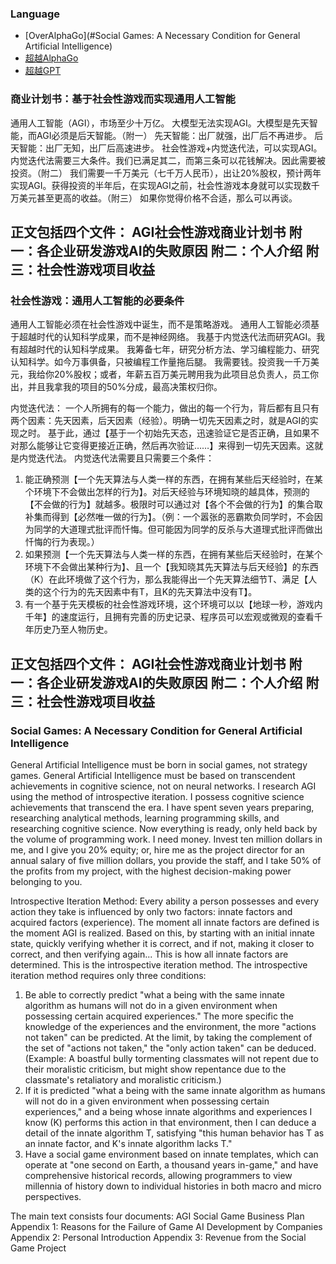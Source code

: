 ### Language
- [OverAlphaGo](#Social Games: A Necessary Condition for General Artificial Intelligence)
- [超越AlphaGo](#社会性游戏：通用人工智能的必要条件)
- [超越GPT](#商业计划书：基于社会性游戏而实现通用人工智能)

### 商业计划书：基于社会性游戏而实现通用人工智能

通用人工智能（AGI），市场至少十万亿。
大模型无法实现AGI。大模型是先天智能，而AGI必须是后天智能。（附一）
先天智能：出厂就强，出厂后不再进步。
后天智能：出厂无知，出厂后高速进步。
社会性游戏+内觉迭代法，可以实现AGI。
内觉迭代法需要三大条件。我们已满足其二，而第三条可以花钱解决。因此需要被投资。（附二）
我们需要一千万美元（七千万人民币），出让20%股权，预计两年实现AGI。获得投资的半年后，在实现AGI之前，社会性游戏本身就可以实现数千万美元甚至更高的收益。（附三）
如果你觉得价格不合适，那么可以再谈。

正文包括四个文件：
AGI社会性游戏商业计划书
附一：各企业研发游戏AI的失败原因
附二：个人介绍
附三：社会性游戏项目收益
---
### 社会性游戏：通用人工智能的必要条件

通用人工智能必须在社会性游戏中诞生，而不是策略游戏。
通用人工智能必须基于超越时代的认知科学成果，而不是神经网络。
我基于内觉迭代法而研究AGI。我有超越时代的认知科学成果。
我筹备七年，研究分析方法、学习编程能力、研究认知科学。如今万事俱备，只被编程工作量拖后腿。
我需要钱。投资我一千万美元，我给你20%股权；或者，年薪五百万美元聘用我为此项目总负责人，员工你出，并且我拿我的项目的50%分成，最高决策权归你。

内觉迭代法：
一个人所拥有的每一个能力，做出的每一个行为，背后都有且只有两个因素：先天因素，后天因素（经验）。明确一切先天因素之时，就是AGI的实现之时。
基于此，通过【基于一个初始先天态，迅速验证它是否正确，且如果不对那么能够让它变得更接近正确，然后再次验证……】来得到一切先天因素。这就是内觉迭代法。
内觉迭代法需要且只需要三个条件：
1. 能正确预测【一个先天算法与人类一样的东西，在拥有某些后天经验时，在某个环境下不会做出怎样的行为】。对后天经验与环境知晓的越具体，预测的【不会做的行为】就越多。极限时可以通过对【各个不会做的行为】的集合取补集而得到【必然唯一做的行为】。（例：一个嚣张的恶霸欺负同学时，不会因为同学的大道理式批评而忏悔。但可能因为同学的反杀与大道理式批评而做出忏悔的行为表现。）
2. 如果预测【一个先天算法与人类一样的东西，在拥有某些后天经验时，在某个环境下不会做出某种行为】、且一个【我知晓其先天算法与后天经验】的东西（K）在此环境做了这个行为，那么我能得出一个先天算法细节T、满足【人类的这个行为的先天因素中有T，且K的先天算法中没有T】。
3. 有一个基于先天模板的社会性游戏环境，这个环境可以以【地球一秒，游戏内千年】的速度运行，且拥有完善的历史记录、程序员可以宏观或微观的查看千年历史乃至人物历史。

正文包括四个文件：
AGI社会性游戏商业计划书
附一：各企业研发游戏AI的失败原因
附二：个人介绍
附三：社会性游戏项目收益
---
### Social Games: A Necessary Condition for General Artificial Intelligence
General Artificial Intelligence must be born in social games, not strategy games.
General Artificial Intelligence must be based on transcendent achievements in cognitive science, not on neural networks.
I research AGI using the method of introspective iteration. I possess cognitive science achievements that transcend the era.
I have spent seven years preparing, researching analytical methods, learning programming skills, and researching cognitive science. Now everything is ready, only held back by the volume of programming work.
I need money. Invest ten million dollars in me, and I give you 20% equity; or, hire me as the project director for an annual salary of five million dollars, you provide the staff, and I take 50% of the profits from my project, with the highest decision-making power belonging to you.
  
Introspective Iteration Method:
Every ability a person possesses and every action they take is influenced by only two factors: innate factors and acquired factors (experience). The moment all innate factors are defined is the moment AGI is realized.
Based on this, by starting with an initial innate state, quickly verifying whether it is correct, and if not, making it closer to correct, and then verifying again... This is how all innate factors are determined. This is the introspective iteration method.
The introspective iteration method requires only three conditions:
1. Be able to correctly predict "what a being with the same innate algorithm as humans will not do in a given environment when possessing certain acquired experiences." The more specific the knowledge of the experiences and the environment, the more "actions not taken" can be predicted. At the limit, by taking the complement of the set of "actions not taken," the "only action taken" can be deduced. (Example: A boastful bully tormenting classmates will not repent due to their moralistic criticism, but might show repentance due to the classmate's retaliatory and moralistic criticism.)
2. If it is predicted "what a being with the same innate algorithm as humans will not do in a given environment when possessing certain experiences," and a being whose innate algorithms and experiences I know (K) performs this action in that environment, then I can deduce a detail of the innate algorithm T, satisfying "this human behavior has T as an innate factor, and K's innate algorithm lacks T."
3. Have a social game environment based on innate templates, which can operate at "one second on Earth, a thousand years in-game," and have comprehensive historical records, allowing programmers to view millennia of history down to individual histories in both macro and micro perspectives.

The main text consists four documents:
AGI Social Game Business Plan
Appendix 1: Reasons for the Failure of Game AI Development by Companies
Appendix 2: Personal Introduction
Appendix 3: Revenue from the Social Game Project
